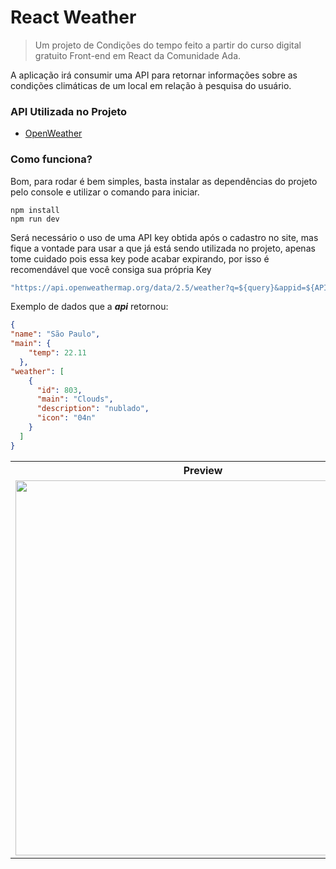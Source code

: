 # React Weather

> Um projeto de Condições do tempo feito a partir do curso digital gratuito Front-end em React da Comunidade Ada.

A aplicação irá consumir uma API para retornar informações sobre as condições climáticas de um local em relação à pesquisa do usuário.

### API Utilizada no Projeto
- [OpenWeather](https://openweathermap.org/)

### Como funciona?
Bom, para rodar é bem simples, basta instalar as dependências do projeto pelo console e utilizar o comando para iniciar.

```node
npm install 
npm run dev
```

Será necessário o uso de uma API key obtida após o cadastro no site, mas fique a vontade para usar 
a que já está sendo utilizada no projeto, apenas tome cuidado pois essa key pode acabar expirando, por isso 
é recomendável que você consiga sua própria Key

```javascript
"https://api.openweathermap.org/data/2.5/weather?q=${query}&appid=${API key}&lang=pt_br&units=metric"
```

Exemplo de dados que a _**api**_ retornou:

```json
{
"name": "São Paulo",
"main": {
    "temp": 22.11
  },
"weather": [
    {
      "id": 803,
      "main": "Clouds",
      "description": "nublado",
      "icon": "04n"
    }
  ]
}
```

<table>
    <tr>
        <th>Preview</th>
    </tr>
    <tr>
        <td><img width="600px" src="https://github.com/renansouzasm/React-weather/assets/101893896/7c5a86bf-ad6b-4558-9d3b-014cf60e5a6d" /></td>
    </tr>
</table>
